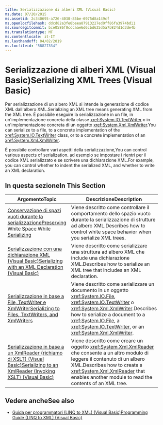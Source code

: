 ```yaml
---
title: Serializzazione di alberi XML (Visual Basic)
ms.date: 07/20/2015
ms.assetid: 2c340695-a726-4030-85be-6975d8a149cf
ms.openlocfilehash: ddcd82a3fe8beea87913227ed0ff86fa3974bd11
ms.sourcegitcommit: bce0586f0cccaae6d6cbd625d5a7b824d1d3de4b
ms.translationtype: MT
ms.contentlocale: it-IT
ms.lasthandoff: 04/02/2019
ms.locfileid: "58827334"
---
```

# <a name="serializing-xml-trees-visual-basic"></a><span data-ttu-id="aa7bb-102">Serializzazione di alberi XML (Visual Basic)</span><span class="sxs-lookup"><span data-stu-id="aa7bb-102">Serializing XML Trees (Visual Basic)</span></span>
<span data-ttu-id="aa7bb-103">Per serializzazione di un albero XML si intende la generazione di codice XML dall'albero XML.</span><span class="sxs-lookup"><span data-stu-id="aa7bb-103">Serializing an XML tree means generating XML from the XML tree.</span></span> <span data-ttu-id="aa7bb-104">È possibile eseguire la serializzazione in un file, in un'implementazione concreta della classe <xref:System.IO.TextWriter> o in un'implementazione concreta di un oggetto <xref:System.Xml.XmlWriter>.</span><span class="sxs-lookup"><span data-stu-id="aa7bb-104">You can serialize to a file, to a concrete implementation of the <xref:System.IO.TextWriter> class, or to a concrete implementation of an <xref:System.Xml.XmlWriter>.</span></span>  
  
 <span data-ttu-id="aa7bb-105">È possibile controllare vari aspetti della serializzazione,</span><span class="sxs-lookup"><span data-stu-id="aa7bb-105">You can control various aspects of serialization.</span></span> <span data-ttu-id="aa7bb-106">ad esempio se impostare i rientri per il codice XML serializzato e se scrivere una dichiarazione XML.</span><span class="sxs-lookup"><span data-stu-id="aa7bb-106">For example, you can control whether to indent the serialized XML, and whether to write an XML declaration.</span></span>  
  
## <a name="in-this-section"></a><span data-ttu-id="aa7bb-107">In questa sezione</span><span class="sxs-lookup"><span data-stu-id="aa7bb-107">In This Section</span></span>  
  
|<span data-ttu-id="aa7bb-108">Argomento</span><span class="sxs-lookup"><span data-stu-id="aa7bb-108">Topic</span></span>|<span data-ttu-id="aa7bb-109">Descrizione</span><span class="sxs-lookup"><span data-stu-id="aa7bb-109">Description</span></span>|  
|-----------|-----------------|  
|[<span data-ttu-id="aa7bb-110">Conservazione di spazi vuoti durante la serializzazione</span><span class="sxs-lookup"><span data-stu-id="aa7bb-110">Preserving White Space While Serializing</span></span>](../../../../visual-basic/programming-guide/concepts/linq/preserving-white-space-while-serializing.md)|<span data-ttu-id="aa7bb-111">Viene descritto come controllare il comportamento dello spazio vuoto durante la serializzazione di strutture ad albero XML.</span><span class="sxs-lookup"><span data-stu-id="aa7bb-111">Describes how to control white space behavior when you serialize XML trees.</span></span>|  
|[<span data-ttu-id="aa7bb-112">Serializzazione con una dichiarazione XML (Visual Basic)</span><span class="sxs-lookup"><span data-stu-id="aa7bb-112">Serializing with an XML Declaration (Visual Basic)</span></span>](../../../../visual-basic/programming-guide/concepts/linq/serializing-with-an-xml-declaration.md)|<span data-ttu-id="aa7bb-113">Viene descritto come serializzare una struttura ad albero XML che include una dichiarazione XML.</span><span class="sxs-lookup"><span data-stu-id="aa7bb-113">Describes how to serialize an XML tree that includes an XML declaration.</span></span>|  
|[<span data-ttu-id="aa7bb-114">Serializzazione in base a File, TextWriter e XmlWriter</span><span class="sxs-lookup"><span data-stu-id="aa7bb-114">Serializing to Files, TextWriters, and XmlWriters</span></span>](../../../../visual-basic/programming-guide/concepts/linq/serializing-to-files-textwriters-and-xmlwriters.md)|<span data-ttu-id="aa7bb-115">Viene descritto come serializzare un documento in un oggetto <xref:System.IO.File>, <xref:System.IO.TextWriter> o <xref:System.Xml.XmlWriter>.</span><span class="sxs-lookup"><span data-stu-id="aa7bb-115">Describes how to serialize a document to a <xref:System.IO.File>, a <xref:System.IO.TextWriter>, or an <xref:System.Xml.XmlWriter>.</span></span>|  
|[<span data-ttu-id="aa7bb-116">Serializzazione in base a un XmlReader (richiamo di XSLT) (Visual Basic)</span><span class="sxs-lookup"><span data-stu-id="aa7bb-116">Serializing to an XmlReader (Invoking XSLT) (Visual Basic)</span></span>](../../../../visual-basic/programming-guide/concepts/linq/serializing-to-an-xmlreader-invoking-xslt.md)|<span data-ttu-id="aa7bb-117">Viene descritto come creare un oggetto <xref:System.Xml.XmlReader> che consente a un altro modulo di leggere il contenuto di un albero XML.</span><span class="sxs-lookup"><span data-stu-id="aa7bb-117">Describes how to create a <xref:System.Xml.XmlReader> that enables another module to read the contents of an XML tree.</span></span>|  
  
## <a name="see-also"></a><span data-ttu-id="aa7bb-118">Vedere anche</span><span class="sxs-lookup"><span data-stu-id="aa7bb-118">See also</span></span>

- [<span data-ttu-id="aa7bb-119">Guida per programmatori (LINQ to XML) (Visual Basic)</span><span class="sxs-lookup"><span data-stu-id="aa7bb-119">Programming Guide (LINQ to XML) (Visual Basic)</span></span>](../../../../visual-basic/programming-guide/concepts/linq/programming-guide-linq-to-xml.md)
